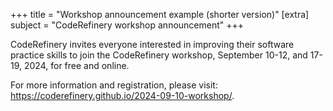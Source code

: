 +++
title = "Workshop announcement example (shorter version)"
[extra]
subject = "CodeRefinery workshop announcement"
+++

CodeRefinery invites everyone interested in improving their software practice
skills to join the CodeRefinery workshop, September 10-12, and 17-19, 2024, for free and online.

For more information and registration, please visit:
https://coderefinery.github.io/2024-09-10-workshop/.
